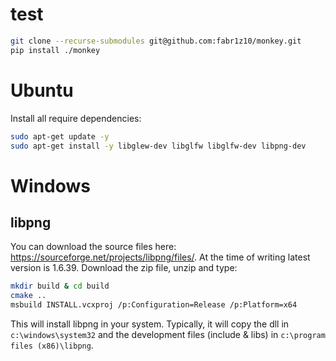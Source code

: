 # test

```bash
git clone --recurse-submodules git@github.com:fabr1z10/monkey.git
pip install ./monkey
```
# Ubuntu
Install all require dependencies:

```bash
sudo apt-get update -y 
sudo apt-get install -y libglew-dev libglfw libglfw-dev libpng-dev
```


# Windows
## libpng
You can download the source files here: https://sourceforge.net/projects/libpng/files/. At the time of writing latest version is 1.6.39. Download the zip file, unzip and type:

```bash
mkdir build & cd build
cmake ..
msbuild INSTALL.vcxproj /p:Configuration=Release /p:Platform=x64
```

This will install libpng in your system. Typically, it will copy the dll in `c:\windows\system32` and the development files (include & libs) in `c:\program files (x86)\libpng`.
